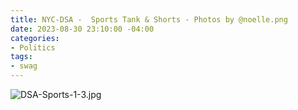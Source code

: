 ```yaml
---
title: NYC-DSA -  Sports Tank & Shorts - Photos by @noelle.png
date: 2023-08-30 23:10:00 -04:00
categories:
- Politics
tags:
- swag
---
```


![DSA-Sports-1-3.jpg](/uploads/DSA-Sports-1-3.jpg)